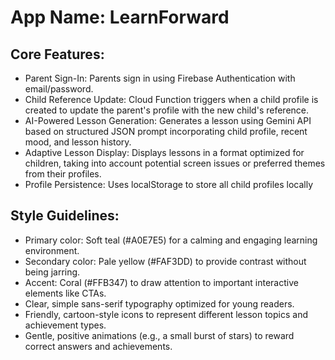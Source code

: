 # **App Name**: LearnForward

## Core Features:

- Parent Sign-In: Parents sign in using Firebase Authentication with email/password.
- Child Reference Update: Cloud Function triggers when a child profile is created to update the parent's profile with the new child's reference.
- AI-Powered Lesson Generation: Generates a lesson using Gemini API based on structured JSON prompt incorporating child profile, recent mood, and lesson history.
- Adaptive Lesson Display: Displays lessons in a format optimized for children, taking into account potential screen issues or preferred themes from their profiles.
- Profile Persistence: Uses localStorage to store all child profiles locally

## Style Guidelines:

- Primary color: Soft teal (#A0E7E5) for a calming and engaging learning environment.
- Secondary color: Pale yellow (#FAF3DD) to provide contrast without being jarring.
- Accent: Coral (#FFB347) to draw attention to important interactive elements like CTAs.
- Clear, simple sans-serif typography optimized for young readers.
- Friendly, cartoon-style icons to represent different lesson topics and achievement types.
- Gentle, positive animations (e.g., a small burst of stars) to reward correct answers and achievements.